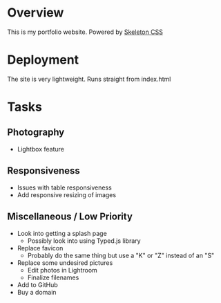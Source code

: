 # Overview
This is my portfolio website. Powered by <a href="http://getskeleton.com/">Skeleton CSS</a>


# Deployment
The site is very lightweight. Runs straight from index.html


# Tasks

## Photography
- Lightbox feature

## Responsiveness
- Issues with table responsiveness
- Add responsive resizing of images

## Miscellaneous / Low Priority
- Look into getting a splash page
    - Possibly look into using Typed.js library
- Replace favicon
    - Probably do the same thing but use a "K" or "Z" instead of an "S"
- Replace some undesired pictures
    - Edit photos in Lightroom
    - Finalize filenames
- Add to GitHub
- Buy a domain